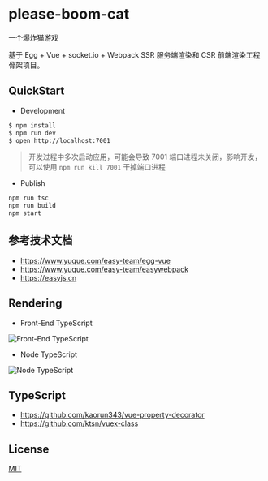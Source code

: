 # please-boom-cat

一个爆炸猫游戏

基于 Egg + Vue + socket.io + Webpack SSR 服务端渲染和 CSR 前端渲染工程骨架项目。

## QuickStart

- Development

```bash
$ npm install
$ npm run dev
$ open http://localhost:7001
```

> 开发过程中多次启动应用，可能会导致 7001 端口进程未关闭，影响开发，可以使用 `npm run kill 7001` 干掉端口进程

- Publish

```bash
npm run tsc
npm run build
npm start
```

## 参考技术文档

- https://www.yuque.com/easy-team/egg-vue
- https://www.yuque.com/easy-team/easywebpack
- https://easyjs.cn

## Rendering

- Front-End TypeScript

![Front-End TypeScript](https://github.com/easy-team/egg-vue-typescript-boilerplate/blob/master/docs/images/vue-front-end.png?raw=true)

- Node TypeScript

![Node TypeScript](https://github.com/easy-team/egg-vue-typescript-boilerplate/blob/master/docs/images/vue-node.png?raw=true)

## TypeScript

- https://github.com/kaorun343/vue-property-decorator
- https://github.com/ktsn/vuex-class


## License

[MIT](LICENSE)

